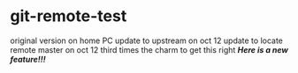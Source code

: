 # git-remote-test
original version on home PC
update to upstream on oct 12
update to locate remote master on oct 12
third times the charm to get this right
***Here is a new feature!!!***